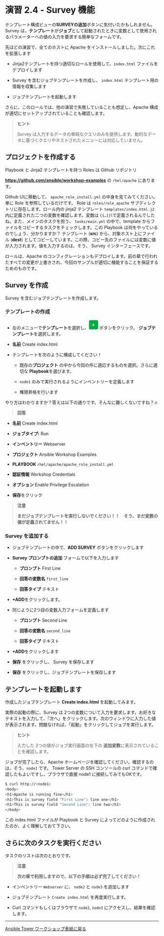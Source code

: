 # 演習 2.4 - Survey 機能

テンプレート構成ビューの**SURVEYの追加**ボタンに気付いたかもしれません。Survey は、**テンプレート**が**ジョブ**として起動されたときに変数として使用されるパラメーターへの値の入力を要求する簡単なフォームです。  

先ほどの演習で、全てのホストに Apache をインストールしました。次にこれを拡張します  

- Jinja2テンプレートを持つ適切なロールを使用して、`index.html` ファイルをデプロイします  

- Survey を含むジョブテンプレートを作成し、 `index.html` テンプレート用の情報を収集します  

- ジョブテンプレートを起動します  

さらに、このロールでは、他の演習で失敗していることも想定し、Apache 構成が適切にセットアップされていることも確認します。  

> **ヒント**  
> 
> Survey は入力するデータの単純なクエリのみを提供します。動的なデータに基づくクエリやネストされたメニューには対応していません。  

## プロジェクトを作成する  

Playbook と Jinja2 テンプレートを持つ Roles は Github リポジトリ

**https://github.com/ansible/workshop-examples** の `rhel/apache` にあります。  

Github UIに移動して、 `apache_role_install.yml` の中身を見てみてください。単に Role を参照しているだけです。 Role は `roles/role_apache` サブディレクトリに存在します。ロール内の jinja2 テンプレート `templates/index.html.j2` 内に定義された二つの変数を確認します。変数は `{{…​}}`\で定義されるんでしたね。また、メインのタスクを担う、 `tasks/main.yml` の中で、template からファイルをコピーするタスクをチェックします。この Playbook は何をやっているのでしょう、分かりますか？  テンプレート (**src**) から、対象ホスト上にファイル (**dest**) としてコピーしています。この際、コピー先のファイルには変数に値が入力されます。値を入力するのは、そう、 Survey インターフェースです。  

ロールは、Apache のコンフィグレーションもデプロイします。前の章で行われたすべての変更が上書きされ、今回のサンプルが適切に機能することを保証するためのものです。  

## Survey を作成  

Survey を含むジョブテンプレートを作成します。  

### テンプレートの作成  

- 左のメニューで**テンプレート**を選択し、![plus](images/green_plus.png) ボタンをクリック。 **ジョブテンプレート**を選択します。  

- **名前** Create index.html

- テンプレートを次のように構成してください！
  
    - 既存の**プロジェクト** の中から今回の件に適応するものを選択。さらに適切な **Playbook**を選びます。
  
    - `node1` のみで実行されるようにインベントリーを定義します
  
    - 権限昇格を行います

やり方はわかりますか？答えは以下の通りです。そんなに難しくないですね？♬

> **回答**

- **名前** Create index.html

- **ジョブタイプ:** Run

- **インベントリー** Webserver  

- **プロジェクト** Ansible Workshop Examples  

- **PLAYBOOK** `rhel/apache/apache_role_install.yml`  

- **認証情報** Workshop Credentials  

- **オプション** Enable Privilege Escalation  

- **保存**をクリック  

> **注意**  
>
> **まだジョブテンプレートを実行しないでください！！　そう、まだ変数の値が定義されてません！！**  

### Survey を追加する  

- ジョブテンプレートの中で、**ADD SURVEY** ボタンをクリックします  

- **Survey プロンプトの追加** フォームで以下を入力します  
  
    - **プロンプト** First Line  
  
    - **回答の変数名** `first_line`  
  
    - **回答タイプ** テキスト  

- **+ADD**をクリックします。  

- 同じように2つ目の変数入力フォームを定義します 
  
    - **プロンプト** Second Line
  
    - **回答の変数名** `second_line`
  
    - **回答タイプ** テキスト

- **+ADD**をクリックします  

- **保存** をクリックし、 Survey を保存します

- **保存** をクリックし、ジョブテンプレートを保存します

## テンプレートを起動します

作成したジョブテンプレート **Create index.html** を起動してみます。  

実際の起動の際に、Survey は 2つの変数について入力を要求します。お好きなテキストを入力して、「次へ」をクリックします。次のウィンドウに入力した値が表示されます。問題なければ、「起動」をクリックしてジョブを実行します。  

> **ヒント**
> 
> 入力した 2つの値がジョブ実行画面の左下の **追加変数**に表示されていることを確認します。  

ジョブが完了したら、Apache ホームページを確認してください。確認するのは、そう、`node1` です。 Tower Server の SSH コンソールの curl コマンドで確認したもよいですし、ブラウザで直接 node1 に接続してみてもOKです。  

```bash
$ curl http://<node1>
<body>
<h1>Apache is running fine</h1>
<h1>This is survey field "First Line": line one</h1>
<h1>This is survey field "Second Line": line two</h1>
</body>
```
この index.html ファイルが Playbook と Survey によってどのように作成されたのか、よく理解しておて下さい。  

## さらに次のタスクを実行ください  

タスクのリストは次のとおりです。  

> **注意**
> 
> **次の章で利用しますので、以下の手順は必ず完了してください！**

- インベントリー `Webserver` に、 `node2` と `node3` を追加します  

- ジョブテンプレート `Create index.html` を再度実行します。

- Curl コマンドもしくはブラウザで `node2`, `node3` にアクセスし、結果を確認します。

----

[Ansible Tower ワークショップ表紙に戻る](../README.ja.md#section-2---ansible-towerの演習)

